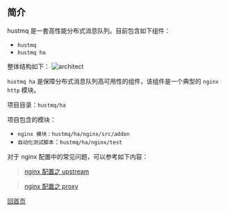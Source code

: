 简介
--

hustmq 是一套高性能分布式消息队列。目前包含如下组件：

* `hustmq`
* `hustmq ha`

整体结构如下：
![architect](../../res/architect.png)

`hustmq ha` 是保障分布式消息队列高可用性的组件，该组件是一个典型的 `nginx http` 模块。

项目目录：`hustmq/ha`

项目包含的模块：

* `nginx 模块` : `hustmq/ha/nginx/src/addon`
* `自动化测试脚本`：`hustmq/ha/nginx/test`

对于 nginx 配置中的常见问题，可以参考如下内容：

> [nginx 配置之 upstream](http://nginx.org/en/docs/http/ngx_http_upstream_module.html)

> [nginx 配置之 proxy](http://nginx.org/en/docs/http/ngx_http_proxy_module.html)

[回首页](../index.md)